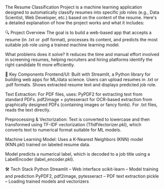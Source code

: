 The Resume Classification Project is a machine learning application designed to automatically classify resumes into specific job roles (e.g., Data Scientist, Web Developer, etc.) based on the content of the resume. Here's a detailed explanation of how the project works and what it includes:

🔍 Project Overview
The goal is to build a web-based app that accepts a resume (in .txt or .pdf format), processes its content, and predicts the most suitable job role using a trained machine learning model.

What problems does it solve?
It reduces the time and manual effort involved in screening resumes, helping recruiters and hiring platforms identify the right candidate fit more efficiently.

🧠 Key Components
Frontend/UI:
Built with Streamlit, a Python library for building web apps for ML/data science.
Users can upload resumes in .txt or .pdf formats.
Shows extracted resume text and displays predicted job role.

Text Extraction:
For PDF files, uses:
PyPDF2 for extracting text from standard PDFs.
pdf2image + pytesseract for OCR-based extraction from graphically designed PDFs (containing images or fancy fonts).
For .txt files, reads the text directly.

Preprocessing & Vectorization:
Text is converted to lowercase and then transformed using TF-IDF vectorization (TfidfVectorizer.pkl), which converts text to numerical format suitable for ML models.

Machine Learning Model:
Uses a K-Nearest Neighbors (KNN) model (KNN.pkl) trained on labeled resume data.

Model predicts a numerical label, which is decoded to a job title using a LabelEncoder (label_encoder.pkl).

🛠️ Tech Stack
Python
Streamlit – Web interface
scikit-learn – Model training and prediction
PyPDF2, pdf2image, pytesseract – PDF text extraction
pickle – Loading trained models and vectorizers
